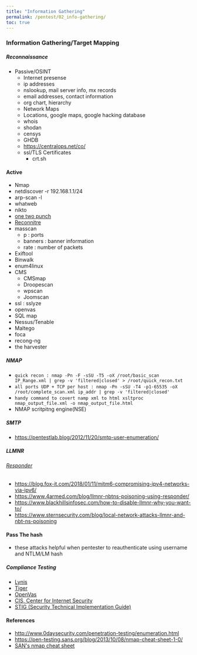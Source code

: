 ```yaml
---
title: "Information Gathering"
permalink: /pentest/02_info-gathering/
toc: true
---
```


### Information Gathering/Target Mapping
##### Reconnaissance
  - Passive/OSINT
    - Internet presense 
    - ip addresses 
    - nslookup, mail server info, mx records
    - email addresses, contact information
    - org chart, hierarchy 
    - Network Maps 
    - Locations, google maps, google hacking database
    - whois
    - shodan
    - censys
    - GHDB
    - https://centralops.net/co/
    - ssl/TLS Certificates
      - crt.sh 
 
 
   
    

#### Active
- Nmap 
- netdiscover -r 192.168.1.1/24
- arp-scan -l
- whatweb
- nikto
- [one two punch](https://github.com/superkojiman/onetwopunch)
- [Reconnitre](https://github.com/codingo/Reconnoitre)
- masscan 
  - p : ports
  - banners : banner information
  - rate : number of packets 
- Exiftool
- Binwalk
- enum4linux
- CMS 
  - CMSmap
  - Droopescan
  - wpscan
  - Joomscan
- ssl : sslyze
- openvas
- SQL map
- Nessus/Tenable
- Maltego
- foca
- recong-ng
- the harvester

##### NMAP
- ``` quick recon : nmap -Pn -F -sSU -T5 -oX /root/basic_scan IP_Range.xml | grep -v 'filtered|closed' > /root/quick_recon.txt ```
- ``` all ports UDP + TCP per host : nmap -Pn -sSU -T4 -p1-65535 -oX /root/complete_scan.xml ip_addr | grep -v 'filtered|closed' ```
- ``` handy command to covert namp xml to html xsltproc nmap_output_file.xml -o nmap_output_file.html ```
- NMAP scritpitng engine(NSE)

##### SMTP
- https://pentestlab.blog/2012/11/20/smtp-user-enumeration/


##### LLMNR
###### [Responder](https://github.com/SpiderLabs/Responder)
- https://blog.fox-it.com/2018/01/11/mitm6-compromising-ipv4-networks-via-ipv6/
- https://www.4armed.com/blog/llmnr-nbtns-poisoning-using-responder/
- https://www.blackhillsinfosec.com/how-to-disable-llmnr-why-you-want-to/
- https://www.sternsecurity.com/blog/local-network-attacks-llmnr-and-nbt-ns-poisoning

#### Pass The hash
- these attacks helpful when pentester to reauthenticate using username and NTLM/LM hash



##### Compliance Testing
- [Lynis](https://cisofy.com/lynis/)
- [Tiger](https://www.nongnu.org/tiger/)
- [OpenVas](http://www.openvas.org/)
- [CIS, Center for Internet Security](https://www.cisecurity.org/cis-benchmarks/)
- [STIG (Security Technical Implementation Guide)](https://www.stigviewer.com/stigs)


#### References
- http://www.0daysecurity.com/penetration-testing/enumeration.html
- https://pen-testing.sans.org/blog/2013/10/08/nmap-cheat-sheet-1-0/
- [SAN's nmap cheat sheet](https://blogs.sans.org/pen-testing/files/2013/10/NmapCheatSheetv1.1.pdf)
